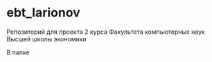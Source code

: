 # ebt_larionov
Репозиторий для проекта 2 курса Факультета компьютерных наук Высшей школы экономики

В папке 
